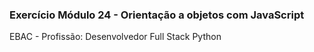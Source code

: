 <h3>Exercício Módulo 24 - Orientação a objetos com JavaScript</h3>
EBAC - Profissão: Desenvolvedor Full Stack Python
